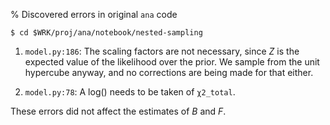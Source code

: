 % Discovered errors in original `ana` code

`$ cd $WRK/proj/ana/notebook/nested-sampling`

1. `model.py:186`: The scaling factors are not necessary, since $Z$
   is the expected value of the likelihood over the prior. We sample
   from the unit hypercube anyway, and no corrections are being made
   for that either.

2. `model.py:78`: A log() needs to be taken of `χ2_total`.

These errors did not affect the estimates of $B$ and $F$.